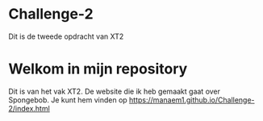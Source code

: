 # Challenge-2
 Dit is de tweede opdracht van XT2


# Welkom in mijn repository
Dit is van het vak XT2.
De website die ik heb gemaakt gaat over Spongebob.
Je kunt hem vinden op  https://manaem1.github.io/Challenge-2/index.html